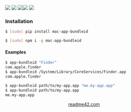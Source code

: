 <!--
https://readme42.com
-->



[![](https://img.shields.io/badge/OS-macOS-blue.svg?longCache=True)]()
[![](https://img.shields.io/pypi/v/mac-app-bundleid.svg?maxAge=3600)](https://pypi.org/project/mac-app-bundleid/)
[![](https://img.shields.io/npm/v/mac-app-bundleid.svg?maxAge=3600)](https://www.npmjs.com/package/mac-app-bundleid)[![](https://img.shields.io/badge/License-Unlicense-blue.svg?longCache=True)](https://unlicense.org/)
[![](https://github.com/andrewp-as-is/mac-app-bundleid/workflows/tests42/badge.svg)](https://github.com/andrewp-as-is/mac-app-bundleid/actions)

### Installation
```bash
$ [sudo] pip install mac-app-bundleid
```

```bash
$ [sudo] npm i -g mac-app-bundleid
```

#### Examples
```bash
$ app-bundleid "Finder"
com.apple.finder
$ app-bundleid /System/Library/CoreServices/Finder.app
com.apple.finder
```

```bash
$ app-bundleid path/to/my-app.app "me.my-app.app"
$ app-bundleid path/to/my-app.app
me.my-app.app
```

<p align="center">
    <a href="https://readme42.com/">readme42.com</a>
</p>
